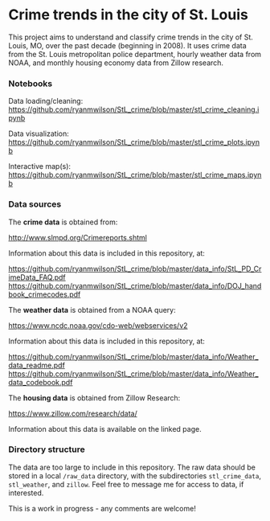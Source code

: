 # Crime trends in the city of St. Louis

This project aims to understand and classify crime trends in the city of St. Louis, MO, over the past decade (beginning in 2008).  It uses crime data from the St. Louis metropolitan police department, hourly weather data from NOAA, and monthly housing economy data from Zillow research.

### Notebooks

Data loading/cleaning: https://github.com/ryanmwilson/StL_crime/blob/master/stl_crime_cleaning.ipynb 

Data visualization: https://github.com/ryanmwilson/StL_crime/blob/master/stl_crime_plots.ipynb

Interactive map(s):  https://github.com/ryanmwilson/StL_crime/blob/master/stl_crime_maps.ipynb

### Data sources

The <b>crime data</b> is obtained from:

http://www.slmpd.org/Crimereports.shtml

Information about this data is included in this repository, at:

https://github.com/ryanmwilson/StL_crime/blob/master/data_info/StL_PD_CrimeData_FAQ.pdf
https://github.com/ryanmwilson/StL_crime/blob/master/data_info/DOJ_handbook_crimecodes.pdf

The <b>weather data</b> is obtained from a NOAA query:

https://www.ncdc.noaa.gov/cdo-web/webservices/v2

Information about this data is included in this repository, at:

https://github.com/ryanmwilson/StL_crime/blob/master/data_info/Weather_data_readme.pdf
https://github.com/ryanmwilson/StL_crime/blob/master/data_info/Weather_data_codebook.pdf

The <b>housing data</b> is obtained from Zillow Research:

https://www.zillow.com/research/data/

Information about this data is available on the linked page.

### Directory structure 

The data are too large to include in this repository.  The raw data should be stored in a local `/raw_data` directory, with the subdirectories `stl_crime_data`, `stl_weather`, and `zillow`.  Feel free to message me for access to data, if interested.

This is a work in progress - any comments are welcome!
